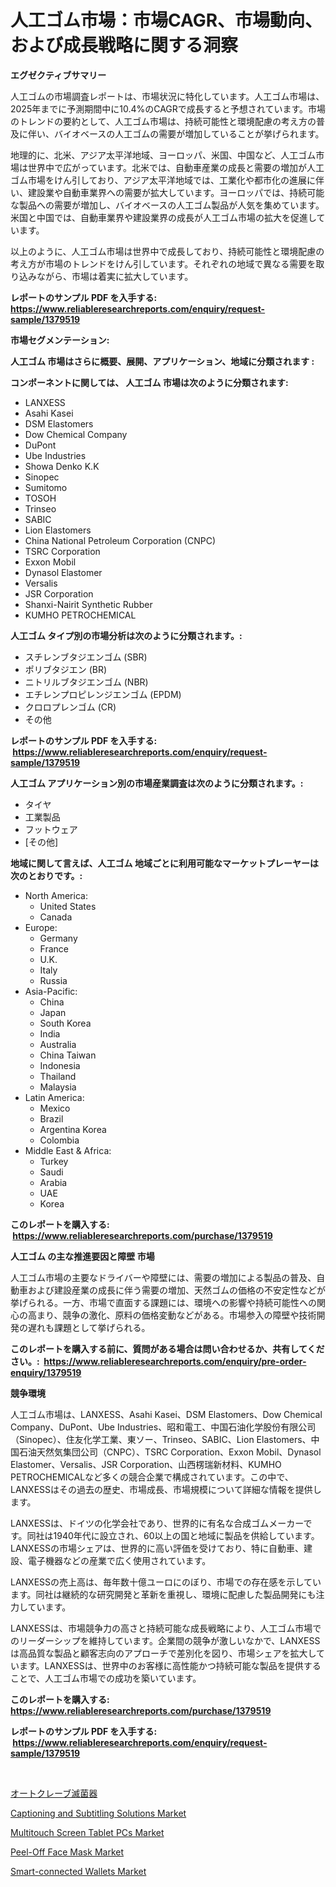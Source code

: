 <p><h1>人工ゴム市場：市場CAGR、市場動向、および成長戦略に関する洞察</h1></p><p><strong>エグゼクティブサマリー</strong></p>
<p><p>人工ゴムの市場調査レポートは、市場状況に特化しています。人工ゴム市場は、2025年までに予測期間中に10.4%のCAGRで成長すると予想されています。市場のトレンドの要約として、人工ゴム市場は、持続可能性と環境配慮の考え方の普及に伴い、バイオベースの人工ゴムの需要が増加していることが挙げられます。</p><p>地理的に、北米、アジア太平洋地域、ヨーロッパ、米国、中国など、人工ゴム市場は世界中で広がっています。北米では、自動車産業の成長と需要の増加が人工ゴム市場をけん引しており、アジア太平洋地域では、工業化や都市化の進展に伴い、建設業や自動車業界への需要が拡大しています。ヨーロッパでは、持続可能な製品への需要が増加し、バイオベースの人工ゴム製品が人気を集めています。米国と中国では、自動車業界や建設業界の成長が人工ゴム市場の拡大を促進しています。</p><p>以上のように、人工ゴム市場は世界中で成長しており、持続可能性と環境配慮の考え方が市場のトレンドをけん引しています。それぞれの地域で異なる需要を取り込みながら、市場は着実に拡大しています。</p></p>
<p><strong>レポートのサンプル PDF を入手する: <a href="https://www.reliableresearchreports.com/enquiry/request-sample/1379519">https://www.reliableresearchreports.com/enquiry/request-sample/1379519</a></strong></p>
<p><strong>市場セグメンテーション:</strong></p>
<p><strong> 人工ゴム 市場はさらに概要、展開、アプリケーション、地域に分類されます :</strong></p>
<p><strong>コンポーネントに関しては、 人工ゴム 市場は次のように分類されます: &nbsp;</strong></p>
<p><ul><li>LANXESS</li><li>Asahi Kasei</li><li>DSM Elastomers</li><li>Dow Chemical Company</li><li>DuPont</li><li>Ube Industries</li><li>Showa Denko K.K</li><li>Sinopec</li><li>Sumitomo</li><li>TOSOH</li><li>Trinseo</li><li>SABIC</li><li>Lion Elastomers</li><li>China National Petroleum Corporation (CNPC)</li><li>TSRC Corporation</li><li>Exxon Mobil</li><li>Dynasol Elastomer</li><li>Versalis</li><li>JSR Corporation</li><li>Shanxi-Nairit Synthetic Rubber</li><li>KUMHO PETROCHEMICAL</li></ul></p>
<p><strong> 人工ゴム タイプ別の市場分析は次のように分類されます。:</strong></p>
<p><ul><li>スチレンブタジエンゴム (SBR)</li><li>ポリブタジエン (BR)</li><li>ニトリルブタジエンゴム (NBR)</li><li>エチレンプロピレンジエンゴム (EPDM)</li><li>クロロプレンゴム (CR)</li><li>その他</li></ul></p>
<p><strong>レポートのサンプル PDF を入手する: &nbsp;<a href="https://www.reliableresearchreports.com/enquiry/request-sample/1379519">https://www.reliableresearchreports.com/enquiry/request-sample/1379519</a></strong></p>
<p><strong> 人工ゴム アプリケーション別の市場産業調査は次のように分類されます。:</strong></p>
<p><ul><li>タイヤ</li><li>工業製品</li><li>フットウェア</li><li>[その他]</li></ul></p>
<p><strong>地域に関して言えば、人工ゴム 地域ごとに利用可能なマーケットプレーヤーは次のとおりです。:</strong></p>
<p><ul>
    <li>
        North America:
        <ul>
            <li>United States</li>
            <li>Canada</li>
        </ul>
    </li>
    <li>
        Europe:
        <ul>
            <li>Germany</li>
            <li>France</li>
            <li>U.K.</li>
            <li>Italy</li>
            <li>Russia</li>
        </ul>
    </li>
    <li>
        Asia-Pacific:
        <ul>
            <li>China</li>
            <li>Japan</li>
            <li>South Korea</li>
            <li>India</li>
            <li>Australia</li>
            <li>China Taiwan</li>
            <li>Indonesia</li>
            <li>Thailand</li>
            <li>Malaysia</li>
        </ul>
    </li>
    <li>
        Latin America:
        <ul>
            <li>Mexico</li>
            <li>Brazil</li>
            <li>Argentina Korea</li>
            <li>Colombia</li>
        </ul>
    </li>
    <li>
        Middle East & Africa:
        <ul>
            <li>Turkey</li>
            <li>Saudi</li>
            <li>Arabia</li>
            <li>UAE</li>
            <li>Korea</li>
        </ul>
    </li>
    </ul></p>
<p><strong>このレポートを購入する: &nbsp;<a href="https://www.reliableresearchreports.com/purchase/1379519">https://www.reliableresearchreports.com/purchase/1379519</a></strong></p>
<p><strong>人工ゴム の主な推進要因と障壁 市場</strong></p>
<p><p>人工ゴム市場の主要なドライバーや障壁には、需要の増加による製品の普及、自動車および建設産業の成長に伴う需要の増加、天然ゴムの価格の不安定性などが挙げられる。一方、市場で直面する課題には、環境への影響や持続可能性への関心の高まり、競争の激化、原料の価格変動などがある。市場参入の障壁や技術開発の遅れも課題として挙げられる。</p></p>
<p><strong>このレポートを購入する前に、質問がある場合は問い合わせるか、共有してください。:&nbsp; <a href="https://www.reliableresearchreports.com/enquiry/pre-order-enquiry/1379519">https://www.reliableresearchreports.com/enquiry/pre-order-enquiry/1379519</a></strong></p>
<p><strong>競争環境</strong></p>
<p><p>人工ゴム市場は、LANXESS、Asahi Kasei、DSM Elastomers、Dow Chemical Company、DuPont、Ube Industries、昭和電工、中国石油化学股份有限公司（Sinopec）、住友化学工業、東ソー、Trinseo、SABIC、Lion Elastomers、中国石油天然気集団公司（CNPC）、TSRC Corporation、Exxon Mobil、Dynasol Elastomer、Versalis、JSR Corporation、山西楞瑞新材料、KUMHO PETROCHEMICALなど多くの競合企業で構成されています。この中で、LANXESSはその過去の歴史、市場成長、市場規模について詳細な情報を提供します。</p><p>LANXESSは、ドイツの化学会社であり、世界的に有名な合成ゴムメーカーです。同社は1940年代に設立され、60以上の国と地域に製品を供給しています。 LANXESSの市場シェアは、世界的に高い評価を受けており、特に自動車、建設、電子機器などの産業で広く使用されています。</p><p>LANXESSの売上高は、毎年数十億ユーロにのぼり、市場での存在感を示しています。同社は継続的な研究開発と革新を重視し、環境に配慮した製品開発にも注力しています。</p><p>LANXESSは、市場競争力の高さと持続可能な成長戦略により、人工ゴム市場でのリーダーシップを維持しています。企業間の競争が激しいなかで、LANXESSは高品質な製品と顧客志向のアプローチで差別化を図り、市場シェアを拡大しています。LANXESSは、世界中のお客様に高性能かつ持続可能な製品を提供することで、人工ゴム市場での成功を築いています。</p></p>
<p><strong>このレポートを購入する: &nbsp; <a href="https://www.reliableresearchreports.com/purchase/1379519">https://www.reliableresearchreports.com/purchase/1379519</a></strong></p>
<p><strong>レポートのサンプル PDF を入手する: &nbsp;<a href="https://www.reliableresearchreports.com/enquiry/request-sample/1379519">https://www.reliableresearchreports.com/enquiry/request-sample/1379519</a></strong><strong></strong></p>
<p>&nbsp;</p>
<p><p><a href="https://github.com/cnnriuez22368/Market-Research-Report-List-1/blob/main/7485832186616.md">オートクレーブ滅菌器</a></p><p><a href="https://github.com/Krish2023na/Market-Research-Report-List-3/blob/main/captioning-and-subtitling-solutions-market.md">Captioning and Subtitling Solutions Market</a></p><p><a href="https://five-trouble-98a.notion.site/Multitouch-Screen-Tablet-PCs-Market-Growth-Market-Trends-COVID-19-Impact-and-Forecasts-for-period-3c61f2357a2042f381f089eeb6c67966">Multitouch Screen Tablet PCs Market</a></p><p><a href="https://view.publitas.com/reportprime-1/peel-off-face-mask-market-research-report-provides-thorough-industry-overview-which-offers-an-in-depth-analysis-of-product-trends-and-new-market-divisions/">Peel-Off Face Mask Market</a></p><p><a href="https://issuu.com/reportprime-2/docs/smart-connected-wallets-market-size-2030.pptx">Smart-connected Wallets Market</a></p></p>